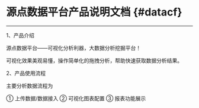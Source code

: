 # 源点数据平台产品说明文档 {#datacf}

---

1、产品介绍

源点数据平台——可视化分析利器，大数据分析挖掘平台！

可视化效果美观易懂，操作简单化的拖拽分析，帮助快速获取数据分析结果。

2、产品使用流程

主要分析数据流程为

① 上传数据/数据接入 ② 可视化图表配置 ③ 报表功能展示

